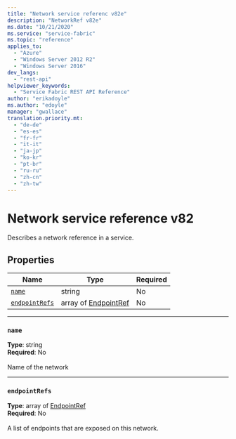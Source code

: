 ```yaml
---
title: "Network service referenc v82e"
description: "NetworkRef v82e"
ms.date: "10/21/2020"
ms.service: "service-fabric"
ms.topic: "reference"
applies_to: 
  - "Azure"
  - "Windows Server 2012 R2"
  - "Windows Server 2016"
dev_langs: 
  - "rest-api"
helpviewer_keywords: 
  - "Service Fabric REST API Reference"
author: "erikadoyle"
ms.author: "edoyle"
manager: "gwallace"
translation.priority.mt: 
  - "de-de"
  - "es-es"
  - "fr-fr"
  - "it-it"
  - "ja-jp"
  - "ko-kr"
  - "pt-br"
  - "ru-ru"
  - "zh-cn"
  - "zh-tw"
---
```

# Network service reference v82

Describes a network reference in a service.

## Properties
| Name | Type | Required |
| --- | --- | --- |
| [`name`](#name) | string | No |
| [`endpointRefs`](#endpointrefs) | array of [EndpointRef](sfclient-v82-model-endpointref.md) | No |

____
### `name`
__Type__: string <br/>
__Required__: No<br/>
<br/>
Name of the network

____
### `endpointRefs`
__Type__: array of [EndpointRef](sfclient-v82-model-endpointref.md) <br/>
__Required__: No<br/>
<br/>
A list of endpoints that are exposed on this network.
